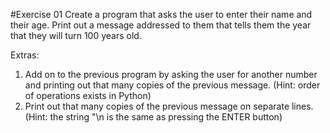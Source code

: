 #Exercise 01
Create a program that asks the user to enter their name and their age. Print out a message addressed to them that tells them the year that they will turn 100 years old. <br />

Extras: <br />

1. Add on to the previous program by asking the user for another number and printing out that many copies of the previous message. (Hint: order of operations exists in Python) <br />
2. Print out that many copies of the previous message on separate lines. (Hint: the string "\n is the same as pressing the ENTER button)
